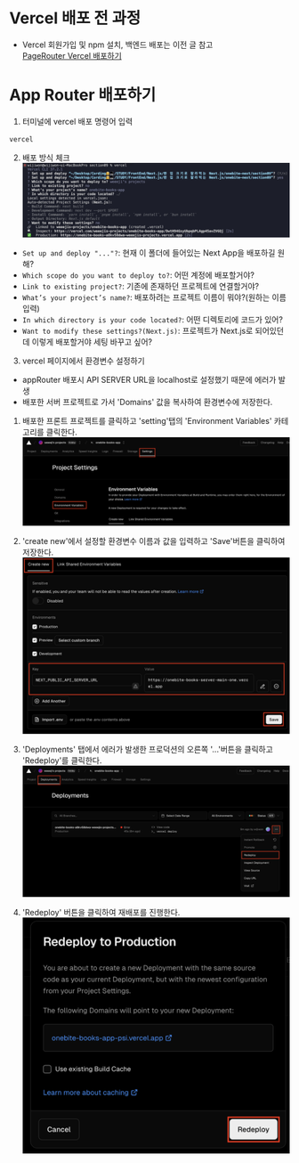 # Vercel 배포 전 과정

- Vercel 회원가입 및 npm 설치, 백엔드 배포는 이전 글 참고
  <br>
  [PageRouter Vercel 배포하기](<../02. Page Router/2-20_배포하기.md>)

# App Router 배포하기

1. 터미널에 vercel 배포 명령어 입력

```bash
vercel
```

2. 배포 방식 체크
   ![alt text](9-3_img1.png)

- `Set up and deploy "..."?`: 현재 이 폴더에 들어있는 Next App을 배포하길 원해?
- `Which scope do you want to deploy to?`: 어떤 계정에 배포할거야?
- `Link to existing project?`: 기존에 존재하던 프로젝트에 연결할거야?
- `What’s your project’s name?`: 배포하려는 프로젝트 이름이 뭐야?(원하는 이름 입력)
- `In which directory is your code located?`: 어떤 디렉토리에 코드가 있어?
- `Want to modify these settings?(Next.js)`: 프로젝트가 Next.js로 되어있던데 이렇게 배포할거야 세팅 바꾸고 싶어?

3. vercel 페이지에서 환경변수 설정하기

- appRouter 배포시 API SERVER URL을 localhost로 설정했기 때문에 에러가 발생
- 배포한 서버 프로젝트로 가서 'Domains' 값을 복사하여 환경변수에 저장한다.

1. 배포한 프론트 프로젝트를 클릭하고 'setting'탭의 'Environment Variables' 카테고리를 클릭한다.
   ![alt text](9-3_img2.png)

2. 'create new'에서 설정할 환경변수 이름과 값을 입력하고 'Save'버튼을 클릭하여 저장한다.
   ![alt text](9-3_img3.png)

3. 'Deployments' 탭에서 에러가 발생한 프로덕션의 오른쪽 '...'버튼을 클릭하고 'Redeploy'를 클릭한다.
   ![alt text](9-3_img4.png)

4. 'Redeploy' 버튼을 클릭하여 재배포를 진행한다.
   ![alt text](9-3_img5.png)
